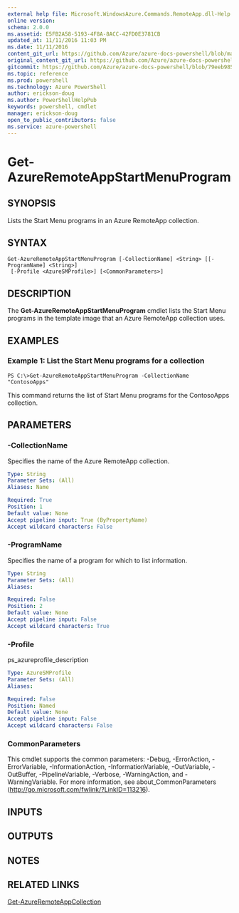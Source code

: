 ```yaml
---
external help file: Microsoft.WindowsAzure.Commands.RemoteApp.dll-Help.xml
online version: 
schema: 2.0.0
ms.assetid: E5FB2A58-5193-4F8A-8ACC-42FD0E3781CB
updated_at: 11/11/2016 11:03 PM
ms.date: 11/11/2016
content_git_url: https://github.com/Azure/azure-docs-powershell/blob/master/azureps-cmdlets-docs/ServiceManagement/Azure.RemoteApp/v1.6.1/Get-AzureRemoteAppStartMenuProgram.md
original_content_git_url: https://github.com/Azure/azure-docs-powershell/blob/master/azureps-cmdlets-docs/ServiceManagement/Azure.RemoteApp/v1.6.1/Get-AzureRemoteAppStartMenuProgram.md
gitcommit: https://github.com/Azure/azure-docs-powershell/blob/79eeb985ea480979357fb4695832a0c3d29a48bf/azureps-cmdlets-docs/ServiceManagement/Azure.RemoteApp/v1.6.1/Get-AzureRemoteAppStartMenuProgram.md
ms.topic: reference
ms.prod: powershell
ms.technology: Azure PowerShell
author: erickson-doug
ms.author: PowerShellHelpPub
keywords: powershell, cmdlet
manager: erickson-doug
open_to_public_contributors: false
ms.service: azure-powershell
---
```


# Get-AzureRemoteAppStartMenuProgram

## SYNOPSIS
Lists the Start Menu programs in an Azure RemoteApp collection.

## SYNTAX

```
Get-AzureRemoteAppStartMenuProgram [-CollectionName] <String> [[-ProgramName] <String>]
 [-Profile <AzureSMProfile>] [<CommonParameters>]
```

## DESCRIPTION
The **Get-AzureRemoteAppStartMenuProgram** cmdlet lists the Start Menu programs in the template image that an Azure RemoteApp collection uses.

## EXAMPLES

### Example 1: List the Start Menu programs for a collection
```
PS C:\>Get-AzureRemoteAppStartMenuProgram -CollectionName "ContosoApps"
```

This command returns the list of Start Menu programs for the ContosoApps collection.

## PARAMETERS

### -CollectionName
Specifies the name of the Azure RemoteApp collection.

```yaml
Type: String
Parameter Sets: (All)
Aliases: Name

Required: True
Position: 1
Default value: None
Accept pipeline input: True (ByPropertyName)
Accept wildcard characters: False
```

### -ProgramName
Specifies the name of a program for which to list information.

```yaml
Type: String
Parameter Sets: (All)
Aliases: 

Required: False
Position: 2
Default value: None
Accept pipeline input: False
Accept wildcard characters: True
```

### -Profile
ps_azureprofile_description

```yaml
Type: AzureSMProfile
Parameter Sets: (All)
Aliases: 

Required: False
Position: Named
Default value: None
Accept pipeline input: False
Accept wildcard characters: False
```

### CommonParameters
This cmdlet supports the common parameters: -Debug, -ErrorAction, -ErrorVariable, -InformationAction, -InformationVariable, -OutVariable, -OutBuffer, -PipelineVariable, -Verbose, -WarningAction, and -WarningVariable. For more information, see about_CommonParameters (http://go.microsoft.com/fwlink/?LinkID=113216).

## INPUTS

## OUTPUTS

## NOTES

## RELATED LINKS

[Get-AzureRemoteAppCollection](xref:ServiceManagement/Azure.RemoteApp/v1.6.1/Get-AzureRemoteAppCollection.md)


